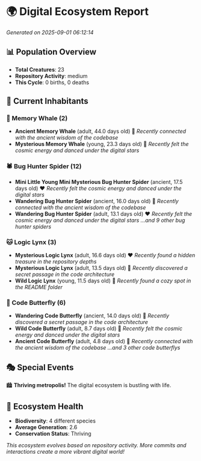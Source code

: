 # 🌍 Digital Ecosystem Report
*Generated on 2025-09-01 06:12:14*

## 📊 Population Overview
- **Total Creatures**: 23
- **Repository Activity**: medium
- **This Cycle**: 0 births, 0 deaths

## 👥 Current Inhabitants

### 🐋 Memory Whale (2)
- **Ancient Memory Whale** (adult, 44.0 days old) 💛
  *Recently connected with the ancient wisdom of the codebase*
- **Mysterious Memory Whale** (young, 23.3 days old) 💚
  *Recently felt the cosmic energy and danced under the digital stars*

### 🕷️ Bug Hunter Spider (12)
- **Mini Little Young Mini Mysterious Bug Hunter Spider** (ancient, 17.5 days old) ❤️
  *Recently felt the cosmic energy and danced under the digital stars*
- **Wandering Bug Hunter Spider** (ancient, 16.0 days old) 💛
  *Recently connected with the ancient wisdom of the codebase*
- **Wandering Bug Hunter Spider** (adult, 13.1 days old) ❤️
  *Recently felt the cosmic energy and danced under the digital stars*
  *...and 9 other bug hunter spiders*

### 🐱 Logic Lynx (3)
- **Mysterious Logic Lynx** (adult, 16.6 days old) ❤️
  *Recently found a hidden treasure in the repository depths*
- **Mysterious Logic Lynx** (adult, 13.5 days old) 💛
  *Recently discovered a secret passage in the code architecture*
- **Wild Logic Lynx** (young, 11.5 days old) 💛
  *Recently found a cozy spot in the README folder*

### 🦋 Code Butterfly (6)
- **Wandering Code Butterfly** (ancient, 14.0 days old) 💛
  *Recently discovered a secret passage in the code architecture*
- **Wild Code Butterfly** (adult, 8.7 days old) 💛
  *Recently felt the cosmic energy and danced under the digital stars*
- **Ancient Code Butterfly** (adult, 4.8 days old) 💚
  *Recently connected with the ancient wisdom of the codebase*
  *...and 3 other code butterflys*

## 🎭 Special Events

🏙️ **Thriving metropolis!** The digital ecosystem is bustling with life.

## 🔬 Ecosystem Health
- **Biodiversity**: 4 different species
- **Average Generation**: 2.6
- **Conservation Status**: Thriving

*This ecosystem evolves based on repository activity. More commits and interactions create a more vibrant digital world!*
